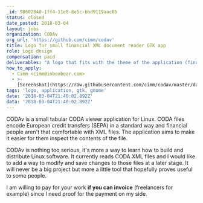 ```yaml
---
_id: 98602840-1ff4-11e8-8e5c-bbd9119aac8b
status: closed
date_posted: 2018-03-04
layout: jobs
organization: CODAv
org_url: 'https://github.com/cimm/codav'
title: Logo for small financial XML document reader GTK app
role: Logo design
compensation: paid
deliverables: "A logo that fits with the theme of the application (financial document reader) and doesn't look out of place in a GNOME [environment](https://duckduckgo.com/?q=gnome+adesktop+ctivities&iax=images&ia=images).\r\n\r\nThe logo should be high resolution so it works on HDPI, I suppose SVG would make most sense. There is no color scheme yet or \"branding\", it's a simple little desktop application, that's all.\r\n\r\nHave a look at the Github repository for more details."
how_to_apply:
  - Cimm <cimm@inboxbear.com>
  - >-
    [Screenshot](https://raw.githubusercontent.com/cimm/codav/master/data/Screenshot.png)
tags: 'logo, application, gtk, gnome'
date: '2018-03-04T21:40:02.892Z'
data: '2018-03-04T21:40:02.892Z'
---
```

CODAv is a small tabular CODA viewer application for Linux. CODA files encode European credit transfers (SEPA) in a standard way and financial people aren't that comfortable with XML files. The application aims to make it easier for them inspect the contents of the file.

CODAv is nothing too serious, it's more a way to learn how to build and distribute Linux software. It currently reads CODA XML files and I would like to add a way to modify and save changes to those files at a later stage. It will never be a big project but more a little tool that hopefully proves useful to some people.

I am willing to pay for your work **if you can invoice** (freelancers for example) since I need proof for the payment on my side.
